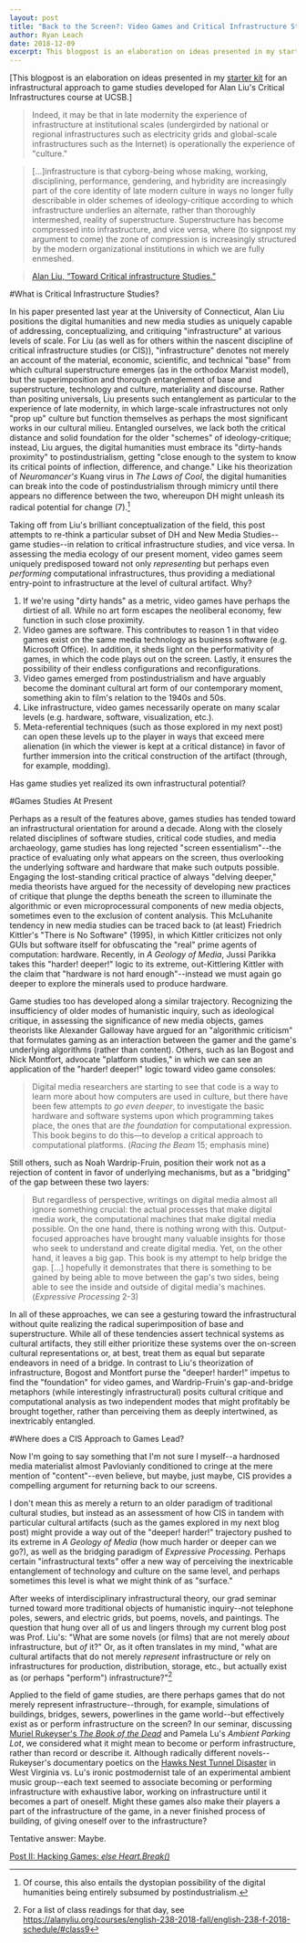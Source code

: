 ```yaml
---
layout: post
title: "Back to the Screen?: Video Games and Critical Infrastructure Studies"
author: Ryan Leach
date: 2018-12-09
excerpt: This blogpost is an elaboration on ideas presented in my starter kit for an infrastructural approach to game studies developed for Alan Liu's Critical Infrastructures course at UCSB. Taking off from Liu's brilliant conceptualization of the field, this post attempts to re-think a particular subset of DH and New Media Studies--game studies--in relation to critical infrastructure studies, and vice versa. In assessing the media ecology of our present moment, video games seem uniquely predisposed toward not only *representing* but perhaps even *performing* computational infrastructures, thus providing a mediational entry-point to infrastructure at the level of cultural artifact. Why?
---
```


[This blogpost is an elaboration on ideas presented in my [starter kit](https://cistudies.org/starter-kits/leach-hacking-virtual-worlds/) for an infrastructural approach to game studies developed for Alan Liu's Critical Infrastructures course at UCSB.]

>Indeed, it may be that in late modernity the experience of infrastructure at institutional scales (undergirded by national or regional infrastructures such as electricity grids and global-scale infrastructures such as the Internet) is operationally the experience of "culture."

>[...]infrastructure is that cyborg-being whose making, working, disciplining, performance, gendering, and hybridity are increasingly part of the core identity of late modern culture in ways no longer fully describable in older schemes of ideology-critique according to which infrastructure underlies an alternate, rather than thoroughly intermeshed, reality of superstructure. Superstructure has become compressed into infrastructure, and vice versa, where (to signpost my argument to come) the zone of compression is increasingly structured by the modern organizational institutions in which we are fully enmeshed. 

>[Alan Liu, “Toward Critical infrastructure Studies.”](https://cistudies.org/wp-content/uploads/Toward-Critical-Infrastructure-Studies.pdf)

#What is Critical Infrastructure Studies?

In his paper presented last year at the University of Connecticut, Alan Liu positions the digital humanities and new media studies as uniquely capable of addressing, conceptualizing, and critiquing "infrastructure" at various levels of scale. For Liu (as well as for others within the nascent discipline of critical infrastructure studies (or CIS)), "infrastructure" denotes not merely an account of the material, economic, scientific, and technical "base" from which cultural superstructure emerges (as in the orthodox Marxist model), but the superimposition and thorough entanglement of base and superstructure, technology and culture, materiality and discourse. Rather than positing universals, Liu presents such entanglement as particular to the experience of late modernity, in which large-scale infrastructures not only "prop up" culture but function themselves as perhaps the most significant works in our cultural milieu. Entangled ourselves, we lack both the critical distance and solid foundation for the older "schemes" of ideology-critique; instead, Liu argues, the digital humanities must embrace its "dirty-hands proximity" to postindustrialism, getting "close enough to the system to know its critical points of inflection, difference, and change." Like his theorization of _Neuromancer's_ Kuang virus in _The Laws of Cool_, the digital humanities can break into the code of postindustrialism through mimicry until there appears no difference between the two, whereupon DH might unleash its radical potential for change (7).[^fn1]

Taking off from Liu's brilliant conceptualization of the field, this post attempts to re-think a particular subset of DH and New Media Studies--game studies--in relation to critical infrastructure studies, and vice versa. In assessing the media ecology of our present moment, video games seem uniquely predisposed toward not only _representing_ but perhaps even _performing_ computational infrastructures, thus providing a mediational entry-point to infrastructure at the level of cultural artifact. Why?

1. If we're using "dirty hands" as a metric, video games have perhaps the dirtiest of all. While no art form escapes the neoliberal economy, few function in such close proximity.
2. Video games are software. This contributes to reason 1 in that video games exist on the same media technology as business software (e.g. Microsoft Office). In addition, it sheds light on the performativity of games, in which the code plays out on the screen. Lastly, it ensures the possibility of their endless configurations and reconfigurations. 
3. Video games emerged from postindustrialism and have arguably become the dominant cultural art form of our contemporary moment, something akin to film's relation to the 1940s and 50s. 
4. Like infrastructure, video games necessarily operate on many scalar levels (e.g. hardware, software, visualization, etc.). 
5. Meta-referential techniques (such as those explored in my next post) can open these levels up to the player in ways that exceed mere alienation (in which the viewer is kept at a critical distance) in favor of further immersion into the critical construction of the artifact (through, for example, modding).

Has game studies yet realized its own infrastructural potential?

#Games Studies At Present

Perhaps as a result of the features above, games studies has tended toward an infrastructural orientation for around a decade. Along with the closely related disciplines of software studies, critical code studies, and media archaeology, game studies has long rejected "screen essentialism"--the practice of evaluating only what appears on the screen, thus overlooking the underlying software and hardware that make such outputs possible. Engaging the lost-standing critical practice of always "delving deeper," media theorists have argued for the necessity of developing new practices of critique that plunge the depths beneath the screen to illuminate the algorithmic or even microprocessural components of new media objects, sometimes even to the exclusion of content analysis. This McLuhanite tendency in new media studies can be traced back to (at least) Friedrich Kittler's "There is No Software" (1995), in which Kittler criticizes not only GUIs but software itself for obfuscating the "real" prime agents of computation: hardware. Recently, in _A Geology of Media_, Jussi Parikka takes this "harder! deeper!" logic to its extreme, out-Kittlering Kittler with the claim that "hardware is not hard enough"--instead we must again go deeper to explore the minerals used to produce hardware. 

Game studies too has developed along a similar trajectory. Recognizing the insufficiency of older modes of humanistic inquiry, such as ideological critique, in assessing the significance of new media objects, games theorists like Alexander Galloway have argued for an "algorithmic criticism" that formulates gaming as an interaction between the gamer and the game's underlying algorithms (rather than content). Others, such as Ian Bogost and Nick Montfort, advocate "platform studies," in which we can see an application of the "harder! deeper!" logic toward video game consoles:

>Digital media researchers are starting to see that code is a way to learn more about how computers are used in culture, but there have been few attempts _to go even deeper_, to investigate the basic hardware and software systems upon which programming takes place, the ones that are _the foundation_ for computational expression. This book begins to do this—to develop a critical approach to computational platforms. (_Racing the Beam_ 15; emphasis mine)

Still others, such as Noah Wardrip-Fruin, position their work not as a rejection of content in favor of underlying mechanisms, but as a "bridging" of the gap between these two layers:

>But regardless of perspective, writings on digital media almost all ignore something crucial: the actual processes that make digital media work, the computational machines that make digital media possible. On the one hand, there is nothing wrong with this. Output-focused approaches have brought many valuable insights for those who seek to understand and create digital media. Yet, on the other hand, it leaves a big gap. This book is my attempt to help bridge the gap. [...] hopefully it demonstrates that there is something to be gained by being able to move between the gap's two sides, being able to see the inside and outside of digital media's machines. (_Expressive Processing_ 2-3)

In all of these approaches, we can see a gesturing toward the infrastructural without quite realizing the radical superimposition of base and superstructure. While all of these tendencies assert technical systems as cultural artifacts, they still either prioritize these systems over the on-screen cultural representations or, at best, treat them as equal but separate endeavors in need of a bridge. In contrast to Liu's theorization of infrastructure, Bogost and Montfort purse the "deeper! harder!" impetus to find the "foundation" for video games, and Wardrip-Fruin's gap-and-bridge metaphors (while interestingly infrastructural) posits cultural critique and computational analysis as two independent modes that might profitably be brought together, rather than perceiving them as deeply intertwined, as inextricably entangled.

#Where does a CIS Approach to Games Lead?

Now I'm going to say something that I'm not sure I myself--a hardnosed media materialist almost Pavlovianly conditioned to cringe at the mere mention of "content"--even believe, but maybe, just maybe, CIS provides a compelling argument for returning back to our screens. 

I don't mean this as merely a return to an older paradigm of traditional cultural studies, but instead as an assessment of how CIS in tandem with particular cultural artifacts (such as the games explored in my next blog post) might provide a way out of the "deeper! harder!" trajectory pushed to its extreme in _A Geology of Media_ (how much harder or deeper can we go?), as well as the bridging paradigm of _Expressive Processing_. Perhaps certain "infrastructural texts" offer a new way of perceiving the inextricable entanglement of technology and culture on the same level, and perhaps sometimes this level is what we might think of as "surface." 

After weeks of interdisciplinary infrastructural theory, our grad seminar turned toward more traditional objects of humanistic inquiry--not telephone poles, sewers, and electric grids, but poems, novels, and paintings. The question that hung over all of us and lingers through my current blog post was Prof. Liu's: "What are some novels (or films) that are not merely _about_ infrastructure, but _of_ it?" Or, as it often translates in my mind, "what are cultural artifacts that do not merely _represent_ infrastructure or rely on infrastructures for production, distribution, storage, etc., but actually exist as (or perhaps "perform") infrastructure?"[^fn2] 

Applied to the field of game studies, are there perhaps games that do not merely represent infrastructure--through, for example, simulations of buildings, bridges, sewers, powerlines in the game world--but effectively exist as or perform infrastructure on the screen? In our seminar, discussing [Muriel Rukeyser's _The Book of the Dead_](http://murielrukeyser.emuenglish.org:80/writing/book-dead-annotated) and Pamela Lu's _Ambient Parking Lot_, we considered what it might mean to become or perform infrastructure, rather than record or describe it. Although radically different novels--Rukeyser's documentary poetics on the [Hawks Nest Tunnel Disaster](https://en.wikipedia.org/wiki/Hawks_Nest_Tunnel_disaster) in West Virginia vs. Lu's ironic postmodernist tale of an experimental ambient music group--each text seemed to associate becoming or performing infrastructure with exhaustive labor, working on infrastructure until it becomes a part of oneself. Might these games also make their players a part of the infrastructure of the game, in a never finished process of building, of giving oneself over to the infrastructure? 

Tentative answer: Maybe.

[Post II: Hacking Games: _else Heart.Break()_](https://ryankleach.github.io/frettingsontheblank/hacking-games-else-heartbreak/)

[^fn1]: Of course, this also entails the dystopian possibility of the digital humanities being entirely subsumed by postindustrialism.

[^fn2]: For a list of class readings for that day, see <https://alanyliu.org/courses/english-238-2018-fall/english-238-f-2018-schedule/#class9>









